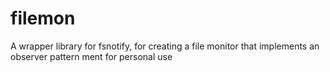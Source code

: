 # filemon
A wrapper library for fsnotify, for creating a file monitor that implements an observer pattern ment for personal use
